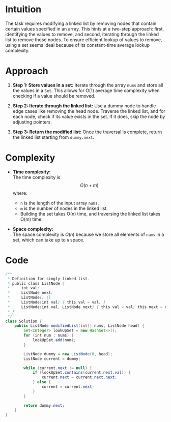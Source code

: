 # Intuition
The task requires modifying a linked list by removing nodes that contain certain values specified in an array. This hints at a two-step approach: first, identifying the values to remove, and second, iterating through the linked list to remove those nodes. To ensure efficient lookup of values to remove, using a set seems ideal because of its constant-time average lookup complexity.

# Approach
1. **Step 1: Store values in a set:** Iterate through the array `nums` and store all the values in a `Set`. This allows for O(1) average time complexity when checking if a value should be removed.
  
2. **Step 2: Iterate through the linked list:** Use a dummy node to handle edge cases like removing the head node. Traverse the linked list, and for each node, check if its value exists in the set. If it does, skip the node by adjusting pointers.

3. **Step 3: Return the modified list:** Once the traversal is complete, return the linked list starting from `dummy.next`.

# Complexity
- **Time complexity:**  
  The time complexity is $$O(n + m)$$ where:
  - `n` is the length of the input array `nums`.
  - `m` is the number of nodes in the linked list.
  - Building the set takes O(n) time, and traversing the linked list takes O(m) time.

- **Space complexity:**  
  The space complexity is $O(n)$ because we store all elements of `nums` in a set, which can take up to `n` space.

# Code
```java []
/**
 * Definition for singly-linked list.
 * public class ListNode {
 *     int val;
 *     ListNode next;
 *     ListNode() {}
 *     ListNode(int val) { this.val = val; }
 *     ListNode(int val, ListNode next) { this.val = val; this.next = next; }
 * }
 */
class Solution {
    public ListNode modifiedList(int[] nums, ListNode head) {
        Set<Integer> lookUpSet = new HashSet<>();
        for (int num : nums) {
            lookUpSet.add(num);
        }

        ListNode dummy = new ListNode(0, head);
        ListNode current = dummy;

        while (current.next != null) {
            if (lookUpSet.contains(current.next.val)) {
                current.next = current.next.next;
            } else {
                current = current.next;
            }
        }

        return dummy.next;
    }
}
```